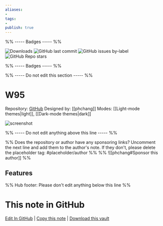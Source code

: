 ```yaml
---
aliases:
- 
tags: 
- 
publish: true
---
```


%% ----- Badges ----- %%

![Downloads](https://img.shields.io/badge/downloads-7177-573E7A?style=for-the-badge&logo=)
![GitHub last commit](https://img.shields.io/github/last-commit/phchang/W95?color=573E7A&label=last%20update&logo=github&style=for-the-badge)
![GitHub issues by-label](https://img.shields.io/github/issues/phchang/W95/help%20wanted?color=573E7A&logo=github&style=for-the-badge) 
![GitHub Repo stars](https://img.shields.io/github/stars/phchang/W95?color=573E7A&logo=github&style=for-the-badge)

%% ----- Badges ----- %%

%% ----- Do not edit this section ----- %%

# W95

Repository: [GitHub](https://github.com/phchang/W95)
Designed by: [[phchang]]
Modes: [[Light-mode themes|light]], [[Dark-mode themes|dark]]



![screenshot](https://github.com/phchang/W95/raw/HEAD/w95.png)

%% ----- Do not edit anything above this line ----- %% 

%% Does the repository or author have any sponsoring links? Uncomment the next line and add them to the author's note. If they don't, please delete the placeholder tag: #placeholder/author %%
%% ![[phchang#Sponsor this author]] %%


## Features



%% Hub footer: Please don't edit anything below this line %%

# This note in GitHub

<span class="git-footer">[Edit In GitHub](https://github.dev/obsidian-community/obsidian-hub/blob/main/02%20-%20Community%20Expansions/02.05%20All%20Community%20Expansions/Themes/W95.md "git-hub-edit-note") | [Copy this note](https://raw.githubusercontent.com/obsidian-community/obsidian-hub/main/02%20-%20Community%20Expansions/02.05%20All%20Community%20Expansions/Themes/W95.md "git-hub-copy-note") | [Download this vault](https://github.com/obsidian-community/obsidian-hub/archive/refs/heads/main.zip "git-hub-download-vault") </span>
